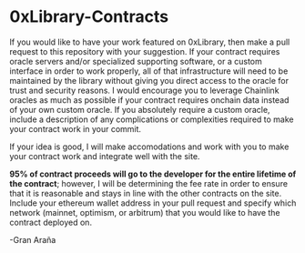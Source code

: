 # 0xLibrary-Contracts
If you would like to have your work featured on 0xLibrary, then make a pull request to this repository with your suggestion. If your contract requires oracle servers and/or specialized supporting software, or a custom interface in order to work properly, all of that infrastructure will need to be maintained by the library without giving you direct access to the oracle for trust and security reasons. I would encourage you to leverage Chainlink oracles as much as possible if your contract requires onchain data instead of your own custom oracle. If you absolutely require a custom oracle, include a description of any complications or complexities required to make your contract work in your commit.

If your idea is good, I will make accomodations and work with you to make your contract work and integrate well with the site. 

<strong>95% of contract proceeds will go to the developer for the entire lifetime of the contract</strong>; however, I will be determining the fee rate in order to ensure that it is reasonable and stays in line with the other contracts on the site. Include your ethereum wallet address in your pull request and specify which network (mainnet, optimism, or arbitrum) that you would like to have the contract deployed on.

-Gran Araña
